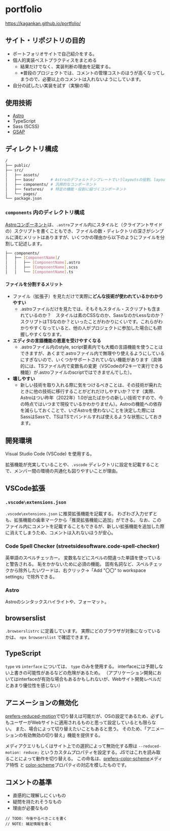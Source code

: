 # portfolio

https://kagankan.github.io/portfolio/

## サイト・リポジトリの目的

- ポートフォリオサイトで自己紹介をする。
- 個人的実装ベストプラクティスをまとめる
  - 結果だけでなく、実装判断の理由を記載する。
  - ※普段のプロジェクトでは、コメントの管理コストのほうが高くなってしまうので、必要以上のコメントは入れないようにしています。
- 自分の試したい実装を試す（実験の場）

## 使用技術

- [Astro](https://astro.build/)
- TypeScript
- Sass (SCSS)
- [GSAP](https://greensock.com/gsap/)

## ディレクトリ構成

```sh
/
├── public/
├── src/
│   ├── assets/
│   ├── base/       # Astroのデフォルトテンプレートでいうlayoutsの役割。layoutsではなくbaseとするのは、スタイルの適用順がcomponentsよりも先にする意図を表すように、アルファベット順で先に並ぶようにするため。
│   ├── components/ # 汎用的なコンポーネント
│   ├── features/   # 特定の機能・役割に紐づくコンポーネント
│   └── pages/
└── package.json
```

### `components` 内のディレクトリ構成

[Astroコンポーネント](https://docs.astro.build/ja/core-concepts/astro-components/)は、`.astro`ファイル内にスタイルと（クライアントサイドの）スクリプトを書くこともでき、ファイルの数・ディレクトリの深さがシンプルに済むメリットはありますが、いくつかの理由から以下のようにファイルを分割して記述します。

```sh
├── components/
│   ├── [ComponentName]/
│   │   ├── [ComponentName].astro
│   │   ├── [ComponentName].scss
│   │   └── [ComponentName].ts
```

#### ファイルを分割するメリット

- ファイル（拡張子）を見ただけで実際に**どんな技術が使われているかわかりやすい**
  - .astroファイルだけを見たでは、そもそもスタイル・スクリプトも含まれているのか？　スタイルは素のCSSなのか、SassなのかLessなのか？　スクリプトはTSなのか？といったことがわかりにくいです。これらがわかりやすくなっていると、他の人がプロジェクトに参加した場合にも把握しやすくなります。
- **エディタの言語機能の恩恵を受けやすくなる**
  - .astroファイル内のstyle, script要素内でも大概の言語機能を使うことはできますが、あくまで.astroファイル内で無理やり使えるようにしているにすぎないので、いくつかサポートされていない機能があります（具体的には、TSファイル内で変数名の変更（VSCodeのF2キーで実行できる機能）が.astroファイルのscriptではできませんでした）。
- **壊しやすい**
  - 新しい技術を取り入れる際に気をつけるべきことは、その技術が廃れたときに他の技術に移行することがどれだけしやすいか？です（実際、Astroはつい昨年（2022年）1.0が出たばかりの新しい技術ですので、今の時点ではいつまで現役でいるかわかりません）。Astroの機能への依存を減らしておくことで、いざAstroを使わないことを決定した際にはSassはSassで、TSはTSでバンドルすれば使えるような状態にしておきます。

## 開発環境

Visual Studio Code (VSCode) を使用する。

拡張機能が充実していることや、`.vscode` ディレクトリに設定を記載することで、メンバー間の環境の共通化も図りやすいことが理由。

## VSCode拡張

### `.vscode\extensions.json`

`.vscode\extensions.json` に推奨拡張機能を記載する。
わざわざ入力せずとも、拡張機能の歯車マークから「推奨拡張機能に追加」ができる。
なお、このファイル内にコメントを記載することもできるが、新しい拡張機能を追加した際に消えてしまうため、コメントは入れないほうが安心。

### Code Spell Checker (streetsidesoftware.code-spell-checker)

英単語のスペルチェッカー。
変数名などにスペルの間違った単語を使っていると警告される。
恥をかかないために必須の機能。
固有名詞など、スペルチェックから除外したいワードは、右クリック→「Add "〇〇" to workspace settings」で除外できる。

### Astro

Astroのシンタックスハイライトや、フォーマット。

## browserslist

`.browserslistrc` に定義しています。
実際にどのブラウザが対象になっているかは、 `npx browserslist` で確認できます。

## TypeScript

`type` vs `interface` については、 `type` のみを使用する。
interfaceには予期しない上書きの可能性があるなどの危険があるため。
（アプリケーション開発においてはinterfaceが有効な場合もあるかもしれないが、Webサイト開発レベルだとあまり優位性を感じない）

## アニメーションの無効化

[prefers-reduced-motion](https://developer.mozilla.org/ja/docs/Web/CSS/@media/prefers-reduced-motion)で切り替えは可能だが、OSの設定であるため、必ずしもユーザーがWebサイトに適用されるものと思って設定しているとも限らない。
また、場合によって切り替えたいこともあると思う。
そのため、「アニメーションの有効無効の切り替え」機能を提供する。

メディアクエリもしくはサイト上での選択によって無効化する際は `--reduced-motion: reduce;` というカスタムプロパティを設定する。JSではこれを読み取ることによって動作を切り替える。
この命名は、[prefers-color-scheme](https://developer.mozilla.org/ja/docs/Web/CSS/@media/prefers-color-scheme)メディア特性 と [color-scheme](https://developer.mozilla.org/ja/docs/Web/CSS/color-scheme)プロパティの対応を模したものです。

## コメントの基準

- 直感的に理解しにくいもの
- 疑問を持たれそうなもの
- 理由が必要なもの

```
// TODO: 今後やるべきことを書く
// NOTE: 補足情報を書く
```

<!-- 
MEMO:

## フォント検討

Google FontsにFuturaがないので代替を検討
https://fonts.google.com/specimen/Hind

### 候補

https://fonts.google.com/specimen/Urbanist

## 変更箇所

見出しテキストは変更

見出しとテキストの色を変更
（一貫したルールを持たせるため）

セクション内で背景色の明暗が変わるとコントラスト担保が難しいため調整したい

-->
